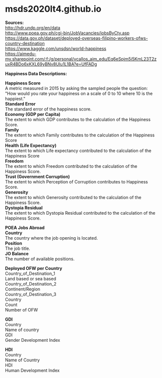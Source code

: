 # msds2020lt4.github.io

**Sources:**<br>
	http://hdr.undp.org/en/data <br>
	http://www.poea.gov.ph/cgi-bin/JobVacancies/jobsByCty.asp <br>
	https://data.gov.ph/dataset/deployed-overseas-filipino-workers-ofws-country-destination <br>
	https://www.kaggle.com/unsdsn/world-happiness <br>
	https://aimedu-my.sharepoint.com/:f:/g/personal/vcallos_aim_edu/Eq6eSpjm5i5KmL23T2zuxR4BDo6xKXL69yBNv8UIu1L1BA?e=UfFADg<br>
  

**Happiness Data Descriptions:**

**Happiness Score**<br>
  A metric measured in 2015 by asking the sampled people the question: "How would you rate your happiness on a scale of 0 to 10 where 10 is the happiest."<br>
**Standard Error**<br>
  The standard error of the happiness score.<br>
**Economy (GDP per Capita)**<br>
  The extent to which GDP contributes to the calculation of the Happiness Score.<br>
**Family**<br>
  The extent to which Family contributes to the calculation of the Happiness Score<br>
**Health (Life Expectancy)**<br>
  The extent to which Life expectancy contributed to the calculation of the Happiness Score<br>
**Freedom**<br>
  The extent to which Freedom contributed to the calculation of the Happiness Score.<br>
**Trust (Government Corruption)**<br>
  The extent to which Perception of Corruption contributes to Happiness Score.<br>
**Generosity**<br>
  The extent to which Generosity contributed to the calculation of the Happiness Score.<br>
**Dystopia Residual**<br>
  The extent to which Dystopia Residual contributed to the calculation of the Happiness Score.<br>

**POEA Jobs Abroad**<br>
**Country**<br>
	The country where the job opening is located.<br>
**Position**<br>
	The job title.<br>
**JO Balance**<br>
	The number of available positions.<br>

**Deployed OFW per Country**<br>
Country_of_Destination_1<br>
	Land based or sea based<br>
Country_of_Destination_2<br>
	Continent/Region<br>
Country_of_Destination_3<br>
	Country<br>
Count<br>
	Number of OFW<br>

**GDI**<br>
Country<br>
	Name of country<br>
GDI<br>
	Gender Development Index<br>

**HDI**<br>
Country<br>
	Name of Country<br>
HDI<br>
Human Development Index<br>
